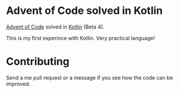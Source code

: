 Advent of Code solved in Kotlin
=================================

[Advent of Code](http://adventofcode.com/) solved in [Kotlin](https://kotlinlang.org/) (Beta 4).

This is my first experince with Kotlin. Very practical language!

# Contributing

Send a me pull request or a message if you see how the code can be improved.